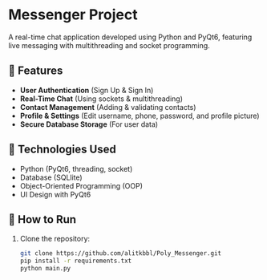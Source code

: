 # Messenger Project  
A real-time chat application developed using Python and PyQt6, featuring live messaging with multithreading and socket programming.

## 📌 Features  
- **User Authentication** (Sign Up & Sign In)  
- **Real-Time Chat** (Using sockets & multithreading)  
- **Contact Management** (Adding & validating contacts)  
- **Profile & Settings** (Edit username, phone, password, and profile picture)  
- **Secure Database Storage** (For user data)
  
## 🔧 Technologies Used  
- Python (PyQt6, threading, socket)  
- Database (SQLlite)  
- Object-Oriented Programming (OOP)  
- UI Design with PyQt6  

## 🚀 How to Run  
1. Clone the repository:  
   ```bash
   git clone https://github.com/alitkbbl/Poly_Messenger.git
   pip install -r requirements.txt
   python main.py



